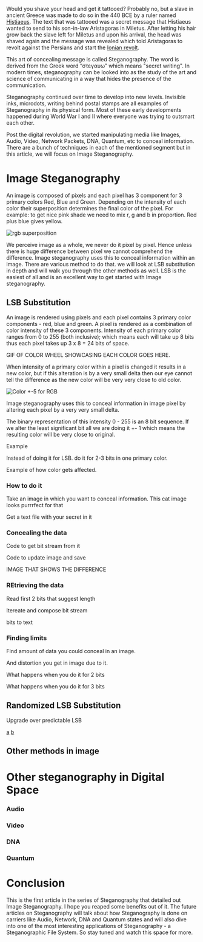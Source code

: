 Would you shave your head and get it tattooed? Probably no, but a slave in ancient Greece was made to do so in the 440 BCE by a ruler named [Histiaeus](https://en.wikipedia.org/wiki/Histiaeus). The text that was tattooed was a secret message that Histiaeus wanted to send to his son-in-law Aristagoras in Miletus. After letting his hair grow back the slave left for Miletus and upon his arrival, the head was shaved again and the message was revealed which told Aristagoras to revolt against the Persians and start the [Ionian revolt](https://en.wikipedia.org/wiki/Ionian_Revolt).

This art of concealing message is called Steganography. The word is derived from the Greek word “στεγαυω” which means "secret writing". In modern times, steganography can be looked into as the study of the art and science of communicating in a way that hides the presence of the communication.

Steganography continued over time to develop into new levels. Invisible inks, microdots, writing behind postal stamps are all examples of Steganography in its physical form. Most of these early developments happened during World War I and II where everyone was trying to outsmart each other.

Post the digital revolution, we started manipulating media like Images, Audio, Video, Network Packets, DNA, Quantum, etc to conceal information. There are a bunch of techniques in each of the mentioned segment but in this article, we will focus on Image Steganography.

# Image Steganography

An image is composed of pixels and each pixel has 3 component for 3 primary colors Red, Blue and Green. Depending on the intensity of each color their superposition determines the final color of the pixel. For example: to get nice pink shade we need to mix r, g and b in proportion. Red plus blue gives yellow.

![rgb superposition](https://user-images.githubusercontent.com/4745789/72423888-12a59c00-37ab-11ea-851b-78564c48536c.png)

We perceive image as a whole, we never do it pixel by pixel. Hence unless there is huge difference between pixel we cannot comprehend the difference.
Image steganography uses this to conceal information within an image. There are various method to do that. we will look at LSB substitution in depth and will walk you through the other methods as well. LSB is the easiest of all and is an excellent way to get started with Image steganography.

## LSB Substitution

An image is rendered using pixels and each pixel contains 3 primary color components - red, blue and green. A pixel is rendered as a combination of color intensity of these 3 components. Intensity of each primary color ranges from 0 to 255 (both inclusive); which means each will take up 8 bits thus each pixel takes up 3 x 8 = 24 bits of space.

GIF OF COLOR WHEEL SHOWCASING EACH COLOR GOES HERE.

When intensity of a primary color within a pixel is changed it results in a new color, but if this alteration is by a very small delta then our eye cannot tell the difference as the new color will be very very close to old color.

![Color +-5 for RGB](https://user-images.githubusercontent.com/4745789/72420704-37971080-37a5-11ea-9d28-54cce1efaae7.png)

Image steganography uses this to conceal information in image pixel by altering each pixel by a very very small delta.

The binary representation of this intensity 0 - 255 is an 8 bit sequence. If we alter the least significant bit all we are doing it +- 1 which means the resulting color will be very close to original.

Example

Instead of doing it for LSB. do it for 2-3 bits in one primary color.

Example of how color gets affected.

### How to do it

Take an image in which you want to conceal information. This cat image looks purrrfect for that

Get a text file with your secret in it

### Concealing the data

Code to get bit stream from it

Code to update image and save

IMAGE THAT SHOWS THE DIFFERENCE

### REtrieving the data

Read first 2 bits that suggest length

Itereate and compose bit stream

bits to text

### Finding limits

Find amount of data you could conceal in an image.

And distortion you get in image due to it.

What happens when you do it for 2 bits

What happens when you do it for 3 bits

## Randomized LSB Substitution

Upgrade over predictable LSB

[a](https://pdfs.semanticscholar.org/c3c9/9ceaffb05c380b9953933945a9cd6fc1f707.pdf)
[b](https://www.lirmm.fr/~wpuech/enseignement/master_informatique/Compression_Insertion/articles/10_article_examen_PUECH_compression.pdf)

## Other methods in image

[](https://pdfs.semanticscholar.org/bb26/1e7f02f8597b37a2f71e55c2e2c21aa7575f.pdf)
[](http://citeseerx.ist.psu.edu/viewdoc/download?doi=10.1.1.364.3275&rep=rep1&type=pdf)
[](http://bit.kuas.edu.tw/~jihmsp/2011/vol2/JIH-MSP-2011-03-005.pdf)

# Other steganography in Digital Space

### Audio

### Video

### DNA

### Quantum

# Conclusion

This is the first article in the series of Steganography that detailed out Image Steganography. I hope you reaped some benefits out of it. The future articles on Steganography will talk about how Steganography is done on carriers like Audio, Network, DNA and Quantum states and will also dive into one of the most interesting applications of Steganography - a Steganographic File System. So stay tuned and watch this space for more.
